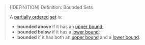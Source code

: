 >[!DEFINITION] Definition: Bounded Sets
>
>A [partially ordered](../Partial%20Order.md) [set](../../Set.md) is:
>- **bounded above** if it has an [upper bound](Upper%20Bound.md);
>- **bounded below** if it has a [lower bound](Lower%20Bound.md);
>- **bounded** if it has both an [upper bound](Upper%20Bound.md) and a [lower bound](Lower%20Bound.md).
>